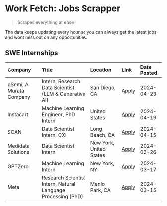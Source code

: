 # Work Fetch: Jobs Scrapper
> Scrapes everything at ease

The data keeps updating every hour so you can always get the latest jobs and wont miss out on any opportunities.

## SWE Internships
<!--START_SECTION:workfetch-->
| Company                 | Title                                                        | Location                | Link                                                                                                                                                                                                                                                                             | Date Posted   |
|:------------------------|:-------------------------------------------------------------|:------------------------|:---------------------------------------------------------------------------------------------------------------------------------------------------------------------------------------------------------------------------------------------------------------------------------|:--------------|
| pSemi, A Murata Company | Intern, Research Data Scientist (LLM & Generative AI)        | San Diego, CA           | [Apply](https://www.linkedin.com/jobs/view/intern-research-data-scientist-llm-generative-ai-at-psemi-a-murata-company-3887074168?position=4&pageNum=0&refId=2sSyu%2B6IqD%2BcAVLxTPxqHw%3D%3D&trackingId=vaAV98v74yETZ%2BxjKwhk6g%3D%3D&trk=public_jobs_jserp-result_search-card) | 2024-04-23    |
| Instacart               | Machine Learning Engineer, PhD Intern                        | United States           | [Apply](https://www.linkedin.com/jobs/view/machine-learning-engineer-phd-intern-at-instacart-3901991739?position=2&pageNum=0&refId=2sSyu%2B6IqD%2BcAVLxTPxqHw%3D%3D&trackingId=DISw%2Bdg1jphlbkZV18Wk%2FA%3D%3D&trk=public_jobs_jserp-result_search-card)                        | 2024-04-19    |
| SCAN                    | Data Scientist Intern, CXI                                   | Long Beach, CA          | [Apply](https://www.linkedin.com/jobs/view/data-scientist-intern-cxi-at-scan-3899690492?position=9&pageNum=0&refId=2sSyu%2B6IqD%2BcAVLxTPxqHw%3D%3D&trackingId=FThvkOkSVPtVGZxhNd3IiA%3D%3D&trk=public_jobs_jserp-result_search-card)                                            | 2024-04-15    |
| Medidata Solutions      | Data Scientist Intern                                        | New York, United States | [Apply](https://www.linkedin.com/jobs/view/data-scientist-intern-at-medidata-solutions-3810253704?position=8&pageNum=0&refId=2sSyu%2B6IqD%2BcAVLxTPxqHw%3D%3D&trackingId=dYFysesgPWKravD7Bzu0vw%3D%3D&trk=public_jobs_jserp-result_search-card)                                  | 2024-03-26    |
| GPTZero                 | Machine Learning Intern                                      | New York, NY            | [Apply](https://www.linkedin.com/jobs/view/machine-learning-intern-at-gptzero-3860723963?position=7&pageNum=0&refId=2sSyu%2B6IqD%2BcAVLxTPxqHw%3D%3D&trackingId=NT54248vaYvS%2Bpv%2BQ1GvzQ%3D%3D&trk=public_jobs_jserp-result_search-card)                                       | 2024-03-17    |
| Meta                    | Research Scientist Intern, Natural Language Processing (PhD) | Menlo Park, CA          | [Apply](https://www.linkedin.com/jobs/view/research-scientist-intern-natural-language-processing-phd-at-meta-3858718375?position=10&pageNum=0&refId=2sSyu%2B6IqD%2BcAVLxTPxqHw%3D%3D&trackingId=doCnkyscrJI0i1lsHH6yOA%3D%3D&trk=public_jobs_jserp-result_search-card)           | 2024-03-15    |
<!--END_SECTION:workfetch-->

